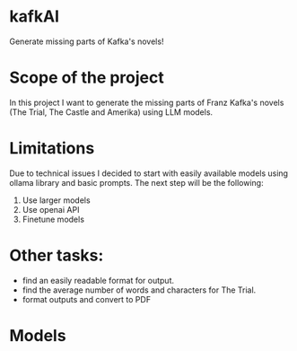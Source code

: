 # kafkAI
Generate missing parts of Kafka's novels!

# Scope of the project 
In this project I want to generate the missing parts of Franz Kafka's novels (The Trial, The Castle and Amerika) using LLM models. 

# Limitations
Due to technical issues I decided to start with easily available models using ollama library and basic prompts. 
The next step will be the following: 
1. Use larger models 
2. Use openai API 
3. Finetune models 

# Other tasks: 
- find an easily readable format for output. 
- find the average number of words and characters for The Trial. 
- format outputs and convert to PDF 
# Models 
